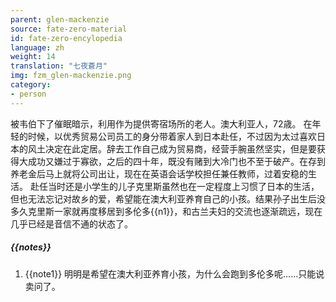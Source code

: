```yaml
---
parent: glen-mackenzie
source: fate-zero-material
id: fate-zero-encylopedia
language: zh
weight: 14
translation: "七夜蒼月"
img: fzm_glen-mackenzie.png
category:
- person
---
```


被韦伯下了催眠暗示，利用作为提供寄宿场所的老人。澳大利亚人，72歳。
在年轻的时候，以优秀贸易公司员工的身分带着家人到日本赴任，不过因为太过喜欢日本的风土决定在此定居。辞去工作自己成为贸易商，经营手腕虽然坚实，但是要获得大成功又嫌过于寡欲，之后的四十年，既没有赌到大冷门也不至于破产。在存到养老金后马上就将公司出让，现在在英语会话学校担任兼任教师，过着安稳的生活。
赴任当时还是小学生的儿子克里斯虽然也在一定程度上习惯了日本的生活，但也无法忘记对故乡的爱，希望能在澳大利亚养育自己的小孩。结果孙子出生后没多久克里斯一家就再度移居到多伦多{{n1}}，和古兰夫妇的交流也逐渐疏远，现在几乎已经是音信不通的状态了。

##### {{notes}}

1. {{note1}} 明明是希望在澳大利亚养育小孩，为什么会跑到多伦多呢……只能说卖问了。
